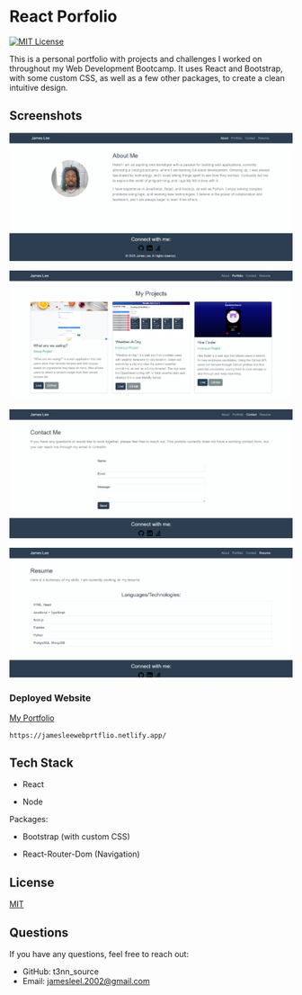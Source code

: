 
# React Porfolio
[![MIT License](https://img.shields.io/badge/License-MIT-teal.svg)](https://choosealicense.com/licenses/mit/)

This is a personal portfolio with projects and challenges I worked on throughout my Web Development Bootcamp. It uses React and Bootstrap, with some custom CSS, as well as a few other packages, to create a clean intuitive design.

## Screenshots

![Screenshot of portfolio About page](/public/images/prtflioAbout.png)

![Screenshot of portfolio Projects page](/public/images/prtflioProjects.png)

![Screenshot of portfolio Contact page](/public/images/prtflioContact.png)

![Screenshot of ortfolio Resume page](/public/images/prtflioResume.png)

### Deployed Website
[My Portfolio](https://jamesleewebprtflio.netlify.app/)

    https://jamesleewebprtflio.netlify.app/
## Tech Stack


+ React

+ Node

 Packages:

+ Bootstrap (with custom CSS)

+ React-Router-Dom (Navigation)





## License

[MIT](https://choosealicense.com/licenses/mit/)


## Questions
If you have any questions, feel free to reach out:

+ GitHub: t3nn_source
+ Email: jamesleel.2002@gmail.com